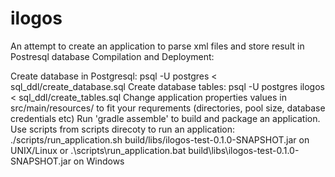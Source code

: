 # ilogos

An attempt to create an application to parse xml files and store result in Postresql database
Compilation and Deployment:

Create database in Postgresql: psql -U postgres < sql_ddl/create_database.sql 
Create database tables: psql -U postgres ilogos < sql_ddl/create_tables.sql
Change application properties values in src/main/resources/ to fit your requrements (directories, pool size, database credentials etc)
Run 'gradle assemble' to build and package an application.
Use scripts from scripts direcoty to run an application: 
./scripts/run_application.sh build/libs/ilogos-test-0.1.0-SNAPSHOT.jar on UNIX/Linux or 
.\scripts\run_application.bat build\libs\ilogos-test-0.1.0-SNAPSHOT.jar on Windows


